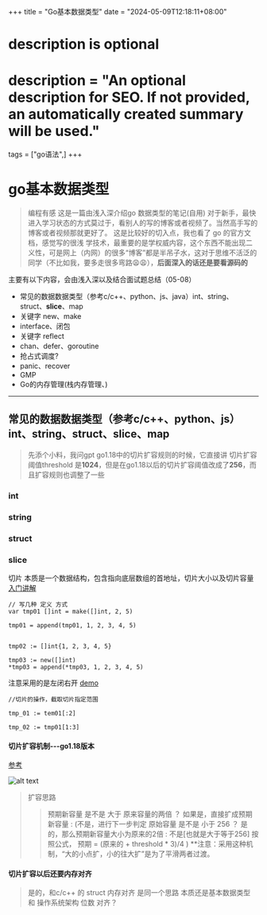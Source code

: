 +++
title = "Go基本数据类型"
date = "2024-05-09T12:18:11+08:00"

#
# description is optional
#
# description = "An optional description for SEO. If not provided, an automatically created summary will be used."

tags = ["go语法",]
+++

# go基本数据类型

> 编程有感
> 这是一篇由浅入深介绍go 数据类型的笔记(自用)
> 对于新手，最快进入学习状态的方式莫过于，看别人的写的博客或者视频了。当然高手写的博客或者视频那就更好了。
> 这是比较好的切入点，我也看了 go 的官方文档，感觉写的很浅
> 学技术，最重要的是学权威内容，这个东西不能出现二义性，可是网上（内网）的很多“博客”都是半吊子水，这对于思维不活泛的同学（不比如我，要多走很多弯路😩😩），**后面深入的话还是要看源码的**


主要有以下内容，会由浅入深以及结合面试题总结（05-08）
 - 常见的数据数据类型（参考c/c++、python、js、java）int、string、struct、**slice**、map
 - 关键字 new、make
 - interface、闭包
 - 关键字 reflect
 - chan、defer、goroutine
 - 抢占式调度?
 - panic、recover
 - GMP
 - Go的内存管理(栈内存管理、)

---

## 常见的数据数据类型（参考c/c++、python、js）int、string、struct、**slice**、map

> 先添个小料，我问gpt go1.18中的切片扩容规则的时候，它直接讲 切片扩容阈值threshold 是**1024**，但是在go1.18以后的切片扩容阈值改成了**256**，而且扩容规则也调整了一些

### int 

### string

### struct

### slice

切片 本质是一个数据结构，包含指向底层数组的首地址，切片大小以及切片容量
[入门讲解](https://www.bilibili.com/video/BV1hv411x7we?p=2&vd_source=185f80d453b08f4c6ad76d3216e073b8)

```golang
// 写几种 定义 方式
var tmp01 []int = make([]int, 2, 5)

tmp01 = append(tmp01, 1, 2, 3, 4, 5)


tmp02 := []int{1, 2, 3, 4, 5}

tmp03 := new([]int)
*tmp03 = append(*tmp03, 1, 2, 3, 4, 5)
```
 
  
注意采用的是左闭右开
  [demo](https://github.com/tutuwu2019/go_code/blob/main/%E6%95%B0%E6%8D%AE%E7%BB%93%E6%9E%84/slice.go)
```golang
//切片的操作，截取切片指定范围      

tmp_01 := tem01[:2]

tmp_02 := tmp01[1:3]

```

#### 切片扩容机制---go1.18版本
[参考](https://yufengbiji.com/posts/golang-slice)

![alt text](/images/kuorongjizhi.png)
> 扩容思路
>> 预期新容量 是不是 大于 原来容量的两倍 ？ 如果是，直接扩成预期新容量 : (不是，进行下一步判定 原始容量 是不是 小于 256 ？ 是的，那么预期新容量大小为原来的2倍 : 不是\[也就是大于等于256\] 按照公式， 预期 = (原来的 + threshold * 3)/4 )
>> **注意：采用这种机制，“大的小点扩，小的往大扩”是为了平滑两者过渡。

#### 切片扩容以后还要内存对齐

> 是的，和c/c++ 的 struct 内存对齐 是同一个思路
> 本质还是基本数据类型 和 操作系统架构 位数 对齐？ 





